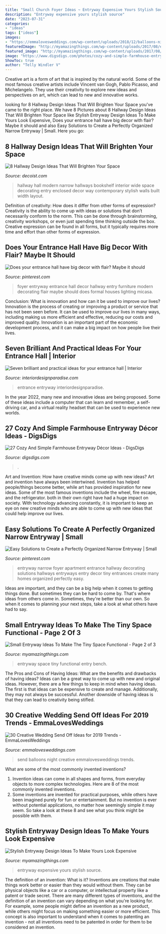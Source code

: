 ```yaml
---
title: "Small Church Foyer Ideas ~ Entryway Expensive Yours Stylish Source"
description: "Entryway expensive yours stylish source"
date: "2023-07-31"
categories:
- "ideas"
tags: ["ideas"]
images:
- "https://emmalovesweddings.com/wp-content/uploads/2018/12/balloons-night-wedding-send-off-ideas.jpg"
featuredImage: "http://myamazingthings.com/wp-content/uploads/2017/08/entryway-ideas-1.jpg"
featured_image: "http://myamazingthings.com/wp-content/uploads/2017/08/small-entryway-6.jpg"
image: "https://www.digsdigs.com/photos/cozy-and-simple-farmhouse-entryway-decor-ideas-18-554x738.jpg"
ShowToc: true
author: "Telly Windler V"
---
```



Creative art is a form of art that is inspired by the natural world. Some of the most famous creative artists include Vincent van Gogh, Pablo Picasso, and Michelangelo. They use their creativity to explore new ideas and perspectives on art, which can lead to new and innovative works.

	

		
looking for 8 Hallway Design Ideas That Will Brighten Your Space you've came to the right place. We have 8 Pictures about 8 Hallway Design Ideas That Will Brighten Your Space like Stylish Entryway Design Ideas To Make Yours Look Expensive, Does your entrance hall have big decor with flair? Maybe it should and also Easy Solutions to Create a Perfectly Organized Narrow Entryway | Small. Here you go:
		
    
## 8 Hallway Design Ideas That Will Brighten Your Space

<img loading=lazy src="http://cdn.decoist.com/wp-content/uploads/2012/07/hallway-with-bookshelf-wall.jpg" onerror="this.onerror=null;this.src='https://tse1.mm.bing.net/th?id=OIP.lvt6prO-xsyjZCDj6i987QHaLH&amp;pid=15.1';" alt="8 Hallway Design Ideas That Will Brighten Your Space">

_Source: decoist.com_

>hallway hall modern narrow hallways bookshelf interior wide space decorating entry enclosed decor way contemporary stylish walls built width layout. 

	

Definition of creativity: How does it differ from other forms of expression?
Creativity is the ability to come up with ideas or solutions that don’t necessarily conform to the norm. This can be done through brainstorming, creativity workshops, or even just spending time thinking outside the box. Creative expression can be found in all forms, but it typically requires more time and effort than other forms of expression.

    
## Does Your Entrance Hall Have Big Decor With Flair? Maybe It Should

<img loading=lazy src="https://i.pinimg.com/736x/9c/b3/ed/9cb3ede77e468f42412c1bde41bc5adb.jpg" onerror="this.onerror=null;this.src='https://tse4.mm.bing.net/th?id=OIP.SoZI2_T50BkbcAQJPjTJTQHaLG&amp;pid=15.1';" alt="Does your entrance hall have big decor with flair? Maybe it should">

_Source: pinterest.com_

>foyer entryway entrance hall decor hallway entry furniture modern decorating flair maybe should does formal houses lighting micasa. 

	

Conclusion: What is innovation and how can it be used to improve our lives?
Innovation is the process of creating or improving a product or service that has not been seen before. It can be used to improve our lives in many ways, including making us more efficient and effective, reducing our costs and improved quality. Innovation is an important part of the economic development process, and it can make a big impact on how people live their lives.

    
## Seven Brilliant And Practical Ideas For Your Entrance Hall | Interior

<img loading=lazy src="https://interiordesignparadise.com/wp-content/uploads/2016/12/Chandelier-in-entrance-hall.jpg" onerror="this.onerror=null;this.src='https://tse1.mm.bing.net/th?id=OIP.1_-hyUjca0oUmC2SG-AMmQHaLH&amp;pid=15.1';" alt="Seven brilliant and practical ideas for your entrance hall | Interior">

_Source: interiordesignparadise.com_

>entrance entryway interiordesignparadise. 

	

In the year 2022, many new and innovative ideas are being proposed. Some of these ideas include a computer that can learn and remember, a self-driving car, and a virtual reality headset that can be used to experience new worlds.

    
## 27 Cozy And Simple Farmhouse Entryway Décor Ideas - DigsDigs

<img loading=lazy src="https://www.digsdigs.com/photos/cozy-and-simple-farmhouse-entryway-decor-ideas-18-554x738.jpg" onerror="this.onerror=null;this.src='https://tse2.mm.bing.net/th?id=OIP.xYJXGXW4sv9JWa26eGlQlAHaJ3&amp;pid=15.1';" alt="27 Cozy And Simple Farmhouse Entryway Décor Ideas - DigsDigs">

_Source: digsdigs.com_

>. 

	

Art and Invention: How have creative minds come up with new ideas?
Art and invention have always been intertwined. Invention has helped people/things become better, while art has provided inspiration for new ideas. Some of the most famous inventions include the wheel, fire escape, and the refrigerator. both in their own right have had a huge impact on society. With technology advancing constantly, it is important to keep an eye on new creative minds who are able to come up with new ideas that could help improve our lives.

    
## Easy Solutions To Create A Perfectly Organized Narrow Entryway | Small

<img loading=lazy src="https://i.pinimg.com/736x/a9/24/a9/a924a980103007775fe7d259e5879bcb--small-narrow-entryway-ideas-small-foyers.jpg" onerror="this.onerror=null;this.src='https://tse2.mm.bing.net/th?id=OIP.AXeXphvm-R5qlW48p8cmRQHaLG&amp;pid=15.1';" alt="Easy Solutions to Create a Perfectly Organized Narrow Entryway | Small">

_Source: pinterest.com_

>entryway narrow foyer apartment entrance hallway decorating solutions hallways entryways entry decor tiny entrances create many homes organized perfectly easy. 

	

Ideas are important, and they can be a big help when it comes to getting things done. But sometimes they can be hard to come by. That's where ideas from others come in. Sometimes, they're better than our own. So when it comes to planning your next steps, take a look at what others have had to say.

    
## Small Entryway Ideas To Make The Tiny Space Functional - Page 2 Of 3

<img loading=lazy src="http://myamazingthings.com/wp-content/uploads/2017/08/small-entryway-6.jpg" onerror="this.onerror=null;this.src='https://tse1.mm.bing.net/th?id=OIP.VWvmGPcp_cC1XxhQpzYFqgHaLH&amp;pid=15.1';" alt="Small Entryway Ideas To Make The Tiny Space Functional - Page 2 of 3">

_Source: myamazingthings.com_

>entryway space tiny functional entry bench. 

	

The Pros and Cons of Having Ideas: What are the benefits and drawbacks of having ideas?
Ideas can be a great way to come up with new and original ideas. However, there are a few things to keep in mind when having ideas. The first is that ideas can be expensive to create and manage. Additionally, they may not always be successful. Another downside of having ideas is that they can lead to creativity being stifled.

    
## 30 Creative Wedding Send Off Ideas For 2019 Trends - EmmaLovesWeddings

<img loading=lazy src="https://emmalovesweddings.com/wp-content/uploads/2018/12/balloons-night-wedding-send-off-ideas.jpg" onerror="this.onerror=null;this.src='https://tse3.mm.bing.net/th?id=OIP.apuFmbsdwBRyuNas0aLAGQHaLH&amp;pid=15.1';" alt="30 Creative Wedding Send Off Ideas for 2019 Trends - EmmaLovesWeddings">

_Source: emmalovesweddings.com_

>send balloons night creative emmalovesweddings trends. 

	

What are some of the most commonly invented inventions?
1. Invention ideas can come in all shapes and forms, from everyday objects to more complex technologies. Here are 8 of the most commonly invented inventions.
2. Some inventions are invented for practical purposes, while others have been imagined purely for fun or entertainment. But no invention is ever without potential applications, no matter how seemingly simple it may seem. So take a look at these 8 and see what you think might be possible with them.

    
## Stylish Entryway Design Ideas To Make Yours Look Expensive

<img loading=lazy src="http://myamazingthings.com/wp-content/uploads/2017/08/entryway-ideas-1.jpg" onerror="this.onerror=null;this.src='https://tse3.mm.bing.net/th?id=OIP.tZJWxV5dqt--gwgjBH9wCgHaLI&amp;pid=15.1';" alt="Stylish Entryway Design Ideas To Make Yours Look Expensive">

_Source: myamazingthings.com_

>entryway expensive yours stylish source. 

	

The definition of an invention: What is it?
Inventions are creations that make things work better or easier than they would without them. They can be physical objects like a car or a computer, or intellectual property like a patent or trade secret. There are many different types of inventions, and the definition of an invention can vary depending on what you're looking for. For example, some people might define an invention as a new product, while others might focus on making something easier or more efficient. This concept is also important to understand when it comes to patenting an invention - not all inventions need to be patented in order for them to be considered an invention.

